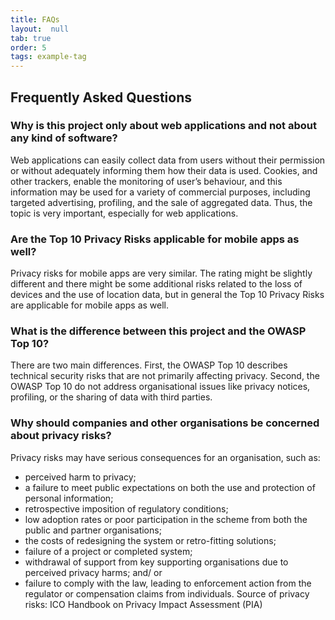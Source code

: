 ```yaml
---
title: FAQs
layout:  null
tab: true
order: 5
tags: example-tag
---
```

## Frequently Asked Questions
### Why is this project only about web applications and not about any kind of software?
Web applications can easily collect data from users without their permission or without adequately informing them how their data is used. Cookies, and other trackers, enable the monitoring of user’s behaviour, and this information may be used for a variety of commercial purposes, including targeted advertising, profiling, and the sale of aggregated data. Thus, the topic is very important, especially for web applications.
### Are the Top 10 Privacy Risks applicable for mobile apps as well?
Privacy risks for mobile apps are very similar. The rating might be slightly different and there might be some additional risks related to the loss of devices and the use of location data, but in general the Top 10 Privacy Risks are applicable for mobile apps as well.
### What is the difference between this project and the OWASP Top 10?
There are two main differences. First, the OWASP Top 10 describes technical security risks that are not primarily affecting privacy. Second, the OWASP Top 10 do not address organisational issues like privacy notices, profiling, or the sharing of data with third parties.
### Why should companies and other organisations be concerned about privacy risks?
Privacy risks may have serious consequences for an organisation, such as:
* perceived harm to privacy;
* a failure to meet public expectations on both the use and protection of personal information;
* retrospective imposition of regulatory conditions;
* low adoption rates or poor participation in the scheme from both the public and partner organisations;
* the costs of redesigning the system or retro-fitting solutions;
* failure of a project or completed system;
* withdrawal of support from key supporting organisations due to perceived privacy harms; and/ or
* failure to comply with the law, leading to enforcement action from the regulator or compensation claims from individuals.
Source of privacy risks: ICO Handbook on Privacy Impact Assessment (PIA)
